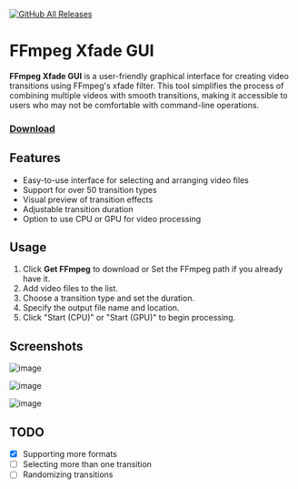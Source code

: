 [![GitHub All Releases](https://img.shields.io/github/downloads/afkarxyz/FFmpeg-Xfade-GUI/total?style=for-the-badge)](https://github.com/afkarxyz/FFmpeg-Xfade-GUI/releases)

# FFmpeg Xfade GUI

**FFmpeg Xfade GUI** is a user-friendly graphical interface for creating video transitions using FFmpeg's xfade filter. This tool simplifies the process of combining multiple videos with smooth transitions, making it accessible to users who may not be comfortable with command-line operations.

### [Download](https://github.com/afkarxyz/FFmpeg-Xfade-GUI/releases/download/v1.1/XfadeGUI.exe)

## Features

- Easy-to-use interface for selecting and arranging video files
- Support for over 50 transition types
- Visual preview of transition effects
- Adjustable transition duration
- Option to use CPU or GPU for video processing

## Usage

1. Click **Get FFmpeg** to download or Set the FFmpeg path if you already have it.
2. Add video files to the list.
3. Choose a transition type and set the duration.
4. Specify the output file name and location.
5. Click "Start (CPU)" or "Start (GPU)" to begin processing.
   
## Screenshots

![image](https://github.com/user-attachments/assets/0b084fb5-b9a0-4dc8-aa0c-1f104848f38f)

![image](https://github.com/user-attachments/assets/fb2e86f7-7164-43ff-a2a4-081d13c05596)

![image](https://github.com/user-attachments/assets/bdeadbd4-03b9-414e-9483-64f9adfe926c)

## TODO

- [x] Supporting more formats
- [ ] Selecting more than one transition  
- [ ] Randomizing transitions
